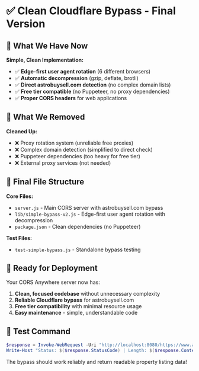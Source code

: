 # ✅ Clean Cloudflare Bypass - Final Version

## 🎯 What We Have Now

**Simple, Clean Implementation:**
- ✅ **Edge-first user agent rotation** (6 different browsers)
- ✅ **Automatic decompression** (gzip, deflate, brotli)
- ✅ **Direct astrobuysell.com detection** (no complex domain lists)
- ✅ **Free tier compatible** (no Puppeteer, no proxy dependencies)
- ✅ **Proper CORS headers** for web applications

## 🧹 What We Removed

**Cleaned Up:**
- ❌ Proxy rotation system (unreliable free proxies)
- ❌ Complex domain detection (simplified to direct check)
- ❌ Puppeteer dependencies (too heavy for free tier)
- ❌ External proxy services (not needed)

## 📁 Final File Structure

**Core Files:**
- `server.js` - Main CORS server with astrobuysell.com bypass
- `lib/simple-bypass-v2.js` - Edge-first user agent rotation with decompression
- `package.json` - Clean dependencies (no Puppeteer)

**Test Files:**
- `test-simple-bypass.js` - Standalone bypass testing

## 🚀 Ready for Deployment

Your CORS Anywhere server now has:
1. **Clean, focused codebase** without unnecessary complexity
2. **Reliable Cloudflare bypass** for astrobuysell.com
3. **Free tier compatibility** with minimal resource usage
4. **Easy maintenance** - simple, understandable code

## 🧪 Test Command

```powershell
$response = Invoke-WebRequest -Uri "http://localhost:8080/https://www.astrobuysell.com/uk/propview.php?minprice=0&maxprice=1000000000000000&cur_page=0&sort=id+DESC" -Headers @{"Origin"="http://localhost:3000"; "X-Requested-With"="XMLHttpRequest"}
Write-Host "Status: $($response.StatusCode) | Length: $($response.Content.Length) bytes"
```

The bypass should work reliably and return readable property listing data!